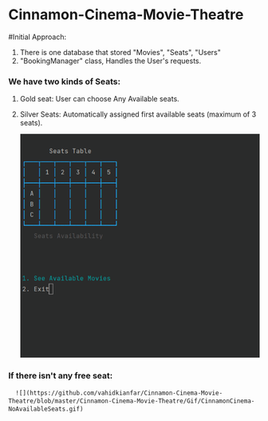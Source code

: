 # Cinnamon-Cinema-Movie-Theatre

#Initial Approach:
1. There is one database that stored "Movies", "Seats", "Users"
2. "BookingManager" class, Handles the User's requests.

### We have two kinds of Seats:
1. Gold seat: User can choose Any Available seats.
2. Silver Seats: Automatically assigned first available seats (maximum of 3 seats).

   ![](https://github.com/vahidkianfar/Cinnamon-Cinema-Movie-Theatre/blob/master/Cinnamon-Cinema-Movie-Theatre/Gif/CinnamonCinema.gif)
 
### If there isn't any free seat:

      ![](https://github.com/vahidkianfar/Cinnamon-Cinema-Movie-Theatre/blob/master/Cinnamon-Cinema-Movie-Theatre/Gif/CinnamonCinema-NoAvailableSeats.gif)
